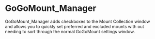 # GoGoMount_Manager
GoGoMount_Manager adds checkboxes to the Mount Collection window and allows you to quickly set preferred and excluded mounts with out needing to sort through the normal GoGoMount settings window.